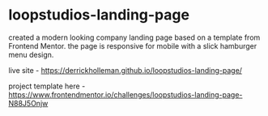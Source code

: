 # loopstudios-landing-page
created a modern looking company landing page based on a template from Frontend Mentor.  the page is responsive for mobile with a slick hamburger menu design.

live site - https://derrickholleman.github.io/loopstudios-landing-page/

project template here - https://www.frontendmentor.io/challenges/loopstudios-landing-page-N88J5Onjw

